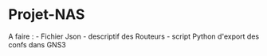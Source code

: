# Projet-NAS

A faire : 
    - Fichier Json - descriptif des Routeurs
    - script Python d'export des confs dans GNS3
    